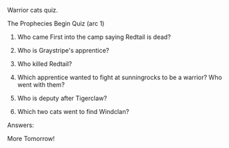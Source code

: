 Warrior cats quiz. 

The Prophecies Begin Quiz (arc 1)

1. Who came First into the camp saying Redtail is dead?

2. Who is Graystripe's apprentice?

3. Who killed Redtail?

4. Which apprentice wanted to fight at sunningrocks to be a warrior? Who went with them?

5. Who is deputy after Tigerclaw?

6. Which two cats went to find Windclan?














Answers:


More Tomorrow!
